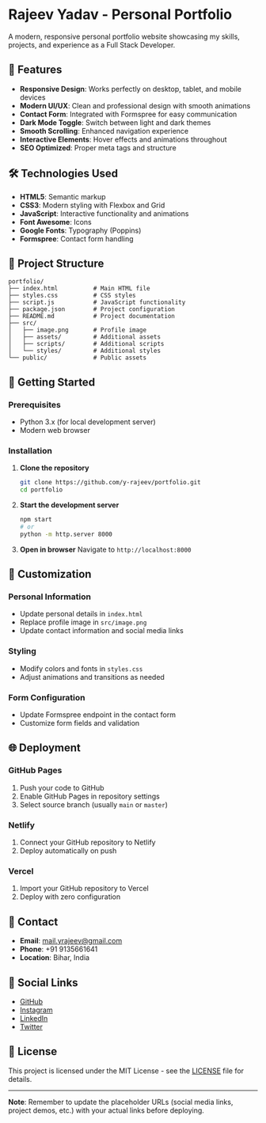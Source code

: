 # Rajeev Yadav - Personal Portfolio

A modern, responsive personal portfolio website showcasing my skills, projects, and experience as a Full Stack Developer.

## 🚀 Features

- **Responsive Design**: Works perfectly on desktop, tablet, and mobile devices
- **Modern UI/UX**: Clean and professional design with smooth animations
- **Contact Form**: Integrated with Formspree for easy communication
- **Dark Mode Toggle**: Switch between light and dark themes
- **Smooth Scrolling**: Enhanced navigation experience
- **Interactive Elements**: Hover effects and animations throughout
- **SEO Optimized**: Proper meta tags and structure

## 🛠️ Technologies Used

- **HTML5**: Semantic markup
- **CSS3**: Modern styling with Flexbox and Grid
- **JavaScript**: Interactive functionality and animations
- **Font Awesome**: Icons
- **Google Fonts**: Typography (Poppins)
- **Formspree**: Contact form handling

## 📁 Project Structure

```
portfolio/
├── index.html          # Main HTML file
├── styles.css          # CSS styles
├── script.js           # JavaScript functionality
├── package.json        # Project configuration
├── README.md           # Project documentation
├── src/
│   ├── image.png       # Profile image
│   ├── assets/         # Additional assets
│   ├── scripts/        # Additional scripts
│   └── styles/         # Additional styles
└── public/             # Public assets
```

## 🚀 Getting Started

### Prerequisites
- Python 3.x (for local development server)
- Modern web browser

### Installation

1. **Clone the repository**
   ```bash
   git clone https://github.com/y-rajeev/portfolio.git
   cd portfolio
   ```

2. **Start the development server**
   ```bash
   npm start
   # or
   python -m http.server 8000
   ```

3. **Open in browser**
   Navigate to `http://localhost:8000`

## 📝 Customization

### Personal Information
- Update personal details in `index.html`
- Replace profile image in `src/image.png`
- Update contact information and social media links

### Styling
- Modify colors and fonts in `styles.css`
- Adjust animations and transitions as needed

### Form Configuration
- Update Formspree endpoint in the contact form
- Customize form fields and validation

## 🌐 Deployment

### GitHub Pages
1. Push your code to GitHub
2. Enable GitHub Pages in repository settings
3. Select source branch (usually `main` or `master`)

### Netlify
1. Connect your GitHub repository to Netlify
2. Deploy automatically on push

### Vercel
1. Import your GitHub repository to Vercel
2. Deploy with zero configuration

## 📧 Contact

- **Email**: mail.yrajeev@gmail.com
- **Phone**: +91 9135661641
- **Location**: Bihar, India

## 🔗 Social Links

- [GitHub](https://github.com/y-rajeev)
- [Instagram](https://www.instagram.com/y__rajeev)
- [LinkedIn](https://linkedin.com/in/your-profile)
- [Twitter](https://twitter.com/your-handle)

## 📄 License

This project is licensed under the MIT License - see the [LICENSE](LICENSE) file for details.

---

**Note**: Remember to update the placeholder URLs (social media links, project demos, etc.) with your actual links before deploying.

